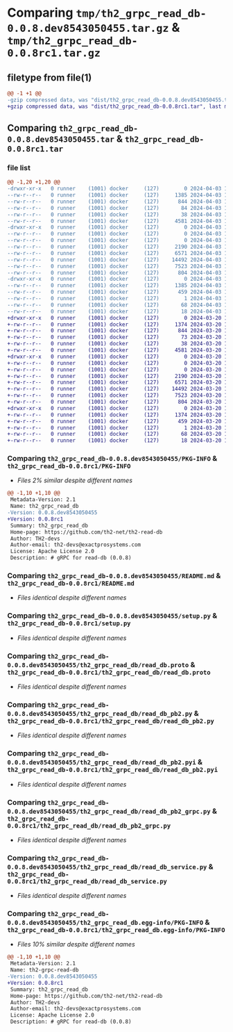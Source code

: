 # Comparing `tmp/th2_grpc_read_db-0.0.8.dev8543050455.tar.gz` & `tmp/th2_grpc_read_db-0.0.8rc1.tar.gz`

## filetype from file(1)

```diff
@@ -1 +1 @@
-gzip compressed data, was "dist/th2_grpc_read_db-0.0.8.dev8543050455.tar", last modified: Wed Apr  3 17:35:13 2024, max compression
+gzip compressed data, was "dist/th2_grpc_read_db-0.0.8rc1.tar", last modified: Wed Mar 20 12:06:11 2024, max compression
```

## Comparing `th2_grpc_read_db-0.0.8.dev8543050455.tar` & `th2_grpc_read_db-0.0.8rc1.tar`

### file list

```diff
@@ -1,20 +1,20 @@
-drwxr-xr-x   0 runner    (1001) docker     (127)        0 2024-04-03 17:35:13.000000 th2_grpc_read_db-0.0.8.dev8543050455/
--rw-r--r--   0 runner    (1001) docker     (127)     1385 2024-04-03 17:35:13.000000 th2_grpc_read_db-0.0.8.dev8543050455/PKG-INFO
--rw-r--r--   0 runner    (1001) docker     (127)      844 2024-04-03 17:33:46.000000 th2_grpc_read_db-0.0.8.dev8543050455/README.md
--rw-r--r--   0 runner    (1001) docker     (127)       84 2024-04-03 17:33:46.000000 th2_grpc_read_db-0.0.8.dev8543050455/package_info.json
--rw-r--r--   0 runner    (1001) docker     (127)       38 2024-04-03 17:35:13.000000 th2_grpc_read_db-0.0.8.dev8543050455/setup.cfg
--rw-r--r--   0 runner    (1001) docker     (127)     4581 2024-04-03 17:33:46.000000 th2_grpc_read_db-0.0.8.dev8543050455/setup.py
-drwxr-xr-x   0 runner    (1001) docker     (127)        0 2024-04-03 17:35:13.000000 th2_grpc_read_db-0.0.8.dev8543050455/th2_grpc_read_db/
--rw-r--r--   0 runner    (1001) docker     (127)        0 2024-04-03 17:35:13.000000 th2_grpc_read_db-0.0.8.dev8543050455/th2_grpc_read_db/__init__.py
--rw-r--r--   0 runner    (1001) docker     (127)        0 2024-04-03 17:35:13.000000 th2_grpc_read_db-0.0.8.dev8543050455/th2_grpc_read_db/py.typed
--rw-r--r--   0 runner    (1001) docker     (127)     2190 2024-04-03 17:33:46.000000 th2_grpc_read_db-0.0.8.dev8543050455/th2_grpc_read_db/read_db.proto
--rw-r--r--   0 runner    (1001) docker     (127)     6571 2024-04-03 17:35:13.000000 th2_grpc_read_db-0.0.8.dev8543050455/th2_grpc_read_db/read_db_pb2.py
--rw-r--r--   0 runner    (1001) docker     (127)    14492 2024-04-03 17:35:13.000000 th2_grpc_read_db-0.0.8.dev8543050455/th2_grpc_read_db/read_db_pb2.pyi
--rw-r--r--   0 runner    (1001) docker     (127)     7523 2024-04-03 17:35:13.000000 th2_grpc_read_db-0.0.8.dev8543050455/th2_grpc_read_db/read_db_pb2_grpc.py
--rw-r--r--   0 runner    (1001) docker     (127)      804 2024-04-03 17:34:55.000000 th2_grpc_read_db-0.0.8.dev8543050455/th2_grpc_read_db/read_db_service.py
-drwxr-xr-x   0 runner    (1001) docker     (127)        0 2024-04-03 17:35:13.000000 th2_grpc_read_db-0.0.8.dev8543050455/th2_grpc_read_db.egg-info/
--rw-r--r--   0 runner    (1001) docker     (127)     1385 2024-04-03 17:35:13.000000 th2_grpc_read_db-0.0.8.dev8543050455/th2_grpc_read_db.egg-info/PKG-INFO
--rw-r--r--   0 runner    (1001) docker     (127)      459 2024-04-03 17:35:13.000000 th2_grpc_read_db-0.0.8.dev8543050455/th2_grpc_read_db.egg-info/SOURCES.txt
--rw-r--r--   0 runner    (1001) docker     (127)        1 2024-04-03 17:35:13.000000 th2_grpc_read_db-0.0.8.dev8543050455/th2_grpc_read_db.egg-info/dependency_links.txt
--rw-r--r--   0 runner    (1001) docker     (127)       68 2024-04-03 17:35:13.000000 th2_grpc_read_db-0.0.8.dev8543050455/th2_grpc_read_db.egg-info/requires.txt
--rw-r--r--   0 runner    (1001) docker     (127)       18 2024-04-03 17:35:13.000000 th2_grpc_read_db-0.0.8.dev8543050455/th2_grpc_read_db.egg-info/top_level.txt
+drwxr-xr-x   0 runner    (1001) docker     (127)        0 2024-03-20 12:06:11.000000 th2_grpc_read_db-0.0.8rc1/
+-rw-r--r--   0 runner    (1001) docker     (127)     1374 2024-03-20 12:06:11.000000 th2_grpc_read_db-0.0.8rc1/PKG-INFO
+-rw-r--r--   0 runner    (1001) docker     (127)      844 2024-03-20 12:04:47.000000 th2_grpc_read_db-0.0.8rc1/README.md
+-rw-r--r--   0 runner    (1001) docker     (127)       73 2024-03-20 12:04:47.000000 th2_grpc_read_db-0.0.8rc1/package_info.json
+-rw-r--r--   0 runner    (1001) docker     (127)       38 2024-03-20 12:06:11.000000 th2_grpc_read_db-0.0.8rc1/setup.cfg
+-rw-r--r--   0 runner    (1001) docker     (127)     4581 2024-03-20 12:04:47.000000 th2_grpc_read_db-0.0.8rc1/setup.py
+drwxr-xr-x   0 runner    (1001) docker     (127)        0 2024-03-20 12:06:11.000000 th2_grpc_read_db-0.0.8rc1/th2_grpc_read_db/
+-rw-r--r--   0 runner    (1001) docker     (127)        0 2024-03-20 12:06:11.000000 th2_grpc_read_db-0.0.8rc1/th2_grpc_read_db/__init__.py
+-rw-r--r--   0 runner    (1001) docker     (127)        0 2024-03-20 12:06:11.000000 th2_grpc_read_db-0.0.8rc1/th2_grpc_read_db/py.typed
+-rw-r--r--   0 runner    (1001) docker     (127)     2190 2024-03-20 12:04:47.000000 th2_grpc_read_db-0.0.8rc1/th2_grpc_read_db/read_db.proto
+-rw-r--r--   0 runner    (1001) docker     (127)     6571 2024-03-20 12:06:10.000000 th2_grpc_read_db-0.0.8rc1/th2_grpc_read_db/read_db_pb2.py
+-rw-r--r--   0 runner    (1001) docker     (127)    14492 2024-03-20 12:06:10.000000 th2_grpc_read_db-0.0.8rc1/th2_grpc_read_db/read_db_pb2.pyi
+-rw-r--r--   0 runner    (1001) docker     (127)     7523 2024-03-20 12:06:10.000000 th2_grpc_read_db-0.0.8rc1/th2_grpc_read_db/read_db_pb2_grpc.py
+-rw-r--r--   0 runner    (1001) docker     (127)      804 2024-03-20 12:05:48.000000 th2_grpc_read_db-0.0.8rc1/th2_grpc_read_db/read_db_service.py
+drwxr-xr-x   0 runner    (1001) docker     (127)        0 2024-03-20 12:06:11.000000 th2_grpc_read_db-0.0.8rc1/th2_grpc_read_db.egg-info/
+-rw-r--r--   0 runner    (1001) docker     (127)     1374 2024-03-20 12:06:11.000000 th2_grpc_read_db-0.0.8rc1/th2_grpc_read_db.egg-info/PKG-INFO
+-rw-r--r--   0 runner    (1001) docker     (127)      459 2024-03-20 12:06:11.000000 th2_grpc_read_db-0.0.8rc1/th2_grpc_read_db.egg-info/SOURCES.txt
+-rw-r--r--   0 runner    (1001) docker     (127)        1 2024-03-20 12:06:11.000000 th2_grpc_read_db-0.0.8rc1/th2_grpc_read_db.egg-info/dependency_links.txt
+-rw-r--r--   0 runner    (1001) docker     (127)       68 2024-03-20 12:06:11.000000 th2_grpc_read_db-0.0.8rc1/th2_grpc_read_db.egg-info/requires.txt
+-rw-r--r--   0 runner    (1001) docker     (127)       18 2024-03-20 12:06:11.000000 th2_grpc_read_db-0.0.8rc1/th2_grpc_read_db.egg-info/top_level.txt
```

### Comparing `th2_grpc_read_db-0.0.8.dev8543050455/PKG-INFO` & `th2_grpc_read_db-0.0.8rc1/PKG-INFO`

 * *Files 2% similar despite different names*

```diff
@@ -1,10 +1,10 @@
 Metadata-Version: 2.1
 Name: th2_grpc_read_db
-Version: 0.0.8.dev8543050455
+Version: 0.0.8rc1
 Summary: th2_grpc_read_db
 Home-page: https://github.com/th2-net/th2-read-db
 Author: TH2-devs
 Author-email: th2-devs@exactprosystems.com
 License: Apache License 2.0
 Description: # gRPC for read-db (0.0.8)
```

### Comparing `th2_grpc_read_db-0.0.8.dev8543050455/README.md` & `th2_grpc_read_db-0.0.8rc1/README.md`

 * *Files identical despite different names*

### Comparing `th2_grpc_read_db-0.0.8.dev8543050455/setup.py` & `th2_grpc_read_db-0.0.8rc1/setup.py`

 * *Files identical despite different names*

### Comparing `th2_grpc_read_db-0.0.8.dev8543050455/th2_grpc_read_db/read_db.proto` & `th2_grpc_read_db-0.0.8rc1/th2_grpc_read_db/read_db.proto`

 * *Files identical despite different names*

### Comparing `th2_grpc_read_db-0.0.8.dev8543050455/th2_grpc_read_db/read_db_pb2.py` & `th2_grpc_read_db-0.0.8rc1/th2_grpc_read_db/read_db_pb2.py`

 * *Files identical despite different names*

### Comparing `th2_grpc_read_db-0.0.8.dev8543050455/th2_grpc_read_db/read_db_pb2.pyi` & `th2_grpc_read_db-0.0.8rc1/th2_grpc_read_db/read_db_pb2.pyi`

 * *Files identical despite different names*

### Comparing `th2_grpc_read_db-0.0.8.dev8543050455/th2_grpc_read_db/read_db_pb2_grpc.py` & `th2_grpc_read_db-0.0.8rc1/th2_grpc_read_db/read_db_pb2_grpc.py`

 * *Files identical despite different names*

### Comparing `th2_grpc_read_db-0.0.8.dev8543050455/th2_grpc_read_db/read_db_service.py` & `th2_grpc_read_db-0.0.8rc1/th2_grpc_read_db/read_db_service.py`

 * *Files identical despite different names*

### Comparing `th2_grpc_read_db-0.0.8.dev8543050455/th2_grpc_read_db.egg-info/PKG-INFO` & `th2_grpc_read_db-0.0.8rc1/th2_grpc_read_db.egg-info/PKG-INFO`

 * *Files 10% similar despite different names*

```diff
@@ -1,10 +1,10 @@
 Metadata-Version: 2.1
 Name: th2-grpc-read-db
-Version: 0.0.8.dev8543050455
+Version: 0.0.8rc1
 Summary: th2_grpc_read_db
 Home-page: https://github.com/th2-net/th2-read-db
 Author: TH2-devs
 Author-email: th2-devs@exactprosystems.com
 License: Apache License 2.0
 Description: # gRPC for read-db (0.0.8)
```

